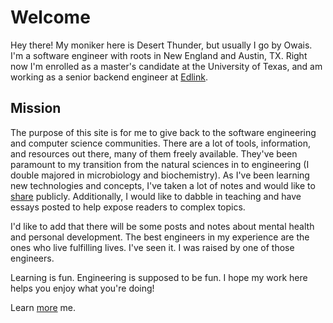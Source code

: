 # Welcome

Hey there! My moniker here is Desert Thunder, but usually I go by Owais.
I'm a software engineer with roots in New England and Austin, TX.
Right now I'm enrolled as a master's candidate at the University of Texas, and
am working as a senior backend engineer at [Edlink](https://ed.link/).

## Mission

The purpose of this site is for me to give back to the software engineering and computer
science communities. There are a lot of tools, information, and resources out there,
many of them freely available. They've been paramount to my transition from the
natural sciences in to engineering (I double majored in microbiology and biochemistry).
As I've been learning new technologies and concepts, I've taken a lot of notes and
would like to [share](https://desertthunder.github.io/garden/) publicly. Additionally,
I would like to dabble in teaching and have essays posted to help expose readers
to complex topics.

I'd like to add that there will be some posts and notes about mental health and personal
development. The best engineers in my experience are the ones who live fulfilling
lives. I've seen it. I was raised by one of those engineers.

Learning is fun. Engineering is supposed to be fun. I hope my work here helps you
enjoy what you're doing!

Learn [more](/about) me.
